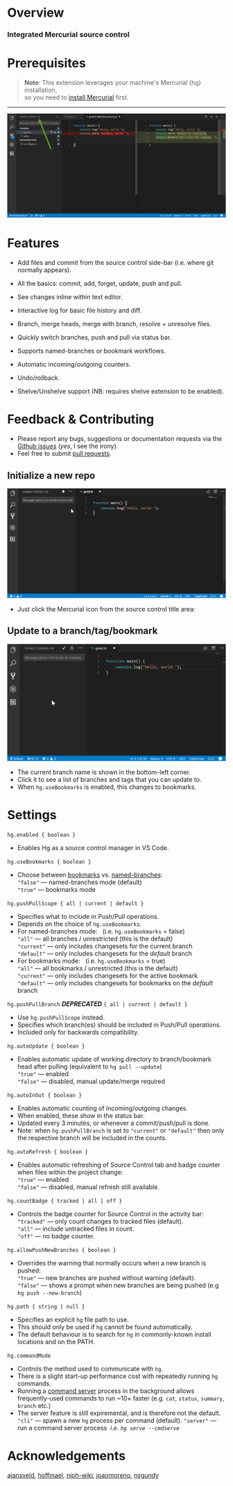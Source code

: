 # Overview

### Integrated Mercurial source control

# Prerequisites

> **Note**: This extension leverages your 
> machine's Mercurial (hg) installation,  
> so you need to [install Mercurial](https://www.mercurial-scm.org) first. 

-----

![Hg](images/hg.png) 

# Features

 * Add files and commit from the source control side-bar (i.e. where git normally appears).

 * All the basics: commit, add, forget, update, push and pull. 

 * See changes inline within text editor. 

 * Interactive log for basic file history and diff.

 * Branch, merge heads, merge with branch, resolve + unresolve files.

 * Quickly switch branches, push and pull via status bar.

 * Supports named-branches or bookmark workflows.

 * Automatic incoming/outgoing counters. 

 * Undo/rollback.
 
 * Shelve/Unshelve support (NB: requires shelve extension to be enabled).

# Feedback & Contributing

 * Please report any bugs, suggestions or documentation requests via the [Github issues](https://github.com/mrcrowl/vscode-hg/issues) (_yes_, I see the irony).
 * Feel free to submit [pull requests](https://github.com/mrcrowl/vscode-hg/pulls).


## Initialize a new repo

![Init a repo](images/init.gif) 

  * Just click the Mercurial icon from the source control title area:

## Update to a branch/tag/bookmark

![Change branches](images/change-branch.gif)

  * The current branch name is shown in the bottom-left corner.
  * Click it to see a list of branches and tags that you can update to.
  * When `hg.useBookmarks` is enabled, this changes to bookmarks.

# Settings

`hg.enabled { boolean }`
  * Enables Hg as a source control manager in VS Code.

`hg.useBookmarks { boolean }`
  * Choose between [bookmarks](https://www.mercurial-scm.org/wiki/Bookmarks) vs. [named-branches](https://www.mercurial-scm.org/wiki/NamedBranches):  
  `"false"` — named-branches mode (default)  
  `"true"` — bookmarks mode  

`hg.pushPullScope { all | current | default }`
  * Specifies what to include in Push/Pull operations.
  * Depends on the choice of `hg.useBookmarks`.
  * For named-branches mode: &nbsp; (i.e. `hg.useBookmarks` = false)  
  `"all"` &mdash; all branches / unrestricted (this is the default)  
  `"current"` &mdash; only includes changesets for the current branch  
  `"default"` &mdash; only includes changesets for the _default_ branch
  * For bookmarks mode: &nbsp; (i.e. `hg.useBookmarks` = true)  
  `"all"` &mdash; all bookmarks / unrestricted (this is the default)  
  `"current"` &mdash; only includes changesets for the active bookmark  
  `"default"` &mdash; only includes changesets for bookmarks on the _default_ branch

`hg.pushPullBranch` _**DEPRECATED**_ `{ all | current | default }`
  * Use `hg.pushPullScope` instead.
  * Specifies which branch(es) should be included in Push/Pull operations. 
  * Included only for backwards compatibility.
  
`hg.autoUpdate { boolean }`
  * Enables automatic update of working directory to branch/bookmark head after pulling (equivalent to `hg pull --update`)  
  `"true"` &mdash; enabled  
  `"false"` &mdash; disabled, manual update/merge required

`hg.autoInOut { boolean }`
  * Enables automatic counting of incoming/outgoing changes.
  * When enabled, these show in the status bar.
  * Updated every 3 minutes, or whenever a commit/push/pull is done.
  * Note: when `hg.pushPullBranch` is set to `"current"` or `"default"` then only the respective branch will be included in the counts.
  
`hg.autoRefresh { boolean }`
  * Enables automatic refreshing of Source Control tab and badge counter when files within the project change:  
  `"true"` &mdash; enabled  
  `"false"` &mdash; disabled, manual refresh still available.
    
`hg.countBadge { tracked | all | off }`
  * Controls the badge counter for Source Control in the activity bar:  
  `"tracked"` &mdash; only count changes to tracked files (default).  
  `"all"` &mdash; include untracked files in count.  
  `"off"` &mdash; no badge counter.
  
`hg.allowPushNewBranches { boolean }`
  * Overrides the warning that normally occurs when a new branch is pushed:  
  `"true"` &mdash; new branches are pushed without warning (default).  
  `"false"` &mdash; shows a prompt when new branches are being pushed (e.g `hg push --new-branch`)

`hg.path { string | null }`
  * Specifies an explicit `hg` file path to use.
  * This should only be used if `hg` cannot be found automatically.
  * The default behaviour is to search for `hg` in commonly-known install locations and on the PATH.
  
`hg.commandMode`
  * Controls the method used to communicate with `hg`.
  * There is a slight start-up performance cost with repeatedly running `hg` commands.
  * Running a [command server](https://www.mercurial-scm.org/wiki/CommandServer) process in the background allows frequently-used commands to run ~10× faster (e.g. `cat`, `status`, `summary`, `branch` etc.)  
  * The server feature is still expiremental, and is therefore not the default.
  `"cli"` &mdash; spawn a new `hg` process per command (default).
  `"server"` &mdash; run a command server process &nbsp;_i.e. `hg serve --cmdserve`_  

# Acknowledgements

[ajansveld](https://github.com/ajansveld), [hoffmael](https://github.com/hoffmael), [nioh-wiki](https://github.com/nioh-wiki), [joaomoreno](https://github.com/joaomoreno), [nsgundy](https://github.com/nsgundy)